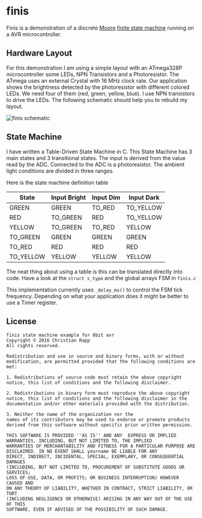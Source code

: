 # finis

Finis is a demonstration of a discrete [Moore](https://en.wikipedia.org/wiki/Moore_machine)
[finite state machine](https://en.wikipedia.org/wiki/Finite-state_machine) running on a
AVR microcontroller.

## Hardware Layout

For this demonstration I am using a simple layout with an ATmega328P microcontroller
some LEDs, NPN Transistors and a Photoresistor. The ATmega uses an external
Crystal with 16 MHz clock rate. Our application shows the brightness detected by
the photoresistor with different colored LEDs. We need four of them (red, green,
yellow, blue). I use NPN transistors to drive the LEDs. The following schematic
should help you to rebuild my layout.

![finis schematic](https://crapp.github.io/finis/finis_schematic.png)

## State Machine

I have written a Table-Driven State Machine in C. This State Machine has 3 main
states and 3 transitional states. The input is derived from the value read by the ADC.
Connected to the ADC is a photoresistor. The ambient light conditions are divided in
three ranges.

Here is the state machine definition table

| State     | Input Bright | Input Dim | Input Dark |
| --------- | ------------ | --------- | ---------- |
| GREEN     | GREEN        | TO_RED    | TO_YELLOW  |
| RED       | TO_GREEN     | RED       | TO_YELLOW  |
| YELLOW    | TO_GREEN     | TO_RED    | YELLOW     |
| TO_GREEN  | GREEN        | GREEN     | GREEN      |
| TO_RED    | RED          | RED       | RED        |
| TO_YELLOW | YELLOW       | YELLOW    | YELLOW     |

The neat thing about using a table is this can be translated directly into code.
Have a look at the `struct s_type` and the global arrays FSM in `finis.c`

This implementation currently uses `_delay_ms()` to control the FSM tick frequency.
Depending on what your application does it might be better to use a Timer register.

## License

```
finis state machine example for 8bit avr
Copyright © 2016 Christian Rapp
All rights reserved.

Redistribution and use in source and binary forms, with or without
modification, are permitted provided that the following conditions are met:

1. Redistributions of source code must retain the above copyright
notice, this list of conditions and the following disclaimer.

2. Redistributions in binary form must reproduce the above copyright
notice, this list of conditions and the following disclaimer in the
documentation and/or other materials provided with the distribution.

3. Neither the name of the organization nor the
names of its contributors may be used to endorse or promote products
derived from this software without specific prior written permission.

THIS SOFTWARE IS PROVIDED ''AS IS'' AND ANY  EXPRESS OR IMPLIED
WARRANTIES, INCLUDING, BUT NOT LIMITED TO, THE IMPLIED
WARRANTIES OF MERCHANTABILITY AND FITNESS FOR A PARTICULAR PURPOSE ARE
DISCLAIMED. IN NO EVENT SHALL yourname BE LIABLE FOR ANY
DIRECT, INDIRECT, INCIDENTAL, SPECIAL, EXEMPLARY, OR CONSEQUENTIAL DAMAGES
(INCLUDING, BUT NOT LIMITED TO, PROCUREMENT OF SUBSTITUTE GOODS OR SERVICES;
LOSS OF USE, DATA, OR PROFITS; OR BUSINESS INTERRUPTION) HOWEVER CAUSED AND
ON ANY THEORY OF LIABILITY, WHETHER IN CONTRACT, STRICT LIABILITY, OR TORT
(INCLUDING NEGLIGENCE OR OTHERWISE) ARISING IN ANY WAY OUT OF THE USE OF THIS
SOFTWARE, EVEN IF ADVISED OF THE POSSIBILITY OF SUCH DAMAGE.
```

